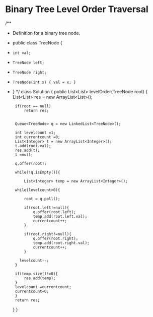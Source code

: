 
# Binary Tree Level Order Traversal

/**
 * Definition for a binary tree node.
 * public class TreeNode {
 *     int val;
 *     TreeNode left;
 *     TreeNode right;
 *     TreeNode(int x) { val = x; }
 * }
 */
class Solution {
    public List<List<Integer>> levelOrder(TreeNode root) {
        List<List<Integer>> res = new ArrayList<List<Integer>>();
        
        
        if(root == null)
            return res;
        
        
        Queue<TreeNode> q = new LinkedList<TreeNode>();
        
        int levelcount =1;
        int currentcount =0;
        List<Integer> t = new ArrayList<Integer>();
        t.add(root.val);
        res.add(t);
        t =null;
        
        q.offer(root);
        
        while(!q.isEmpty()){
            
            List<Integer> temp = new ArrayList<Integer>();
            
        while(levelcount>0){
            
            root = q.poll();
 
            if(root.left!=null){
                q.offer(root.left);
                temp.add(root.left.val);
                currentcount++;
            }
            
            if(root.right!=null){
                q.offer(root.right);
                temp.add(root.right.val);
                currentcount++;
            }
            
          levelcount--;  
        }
        
        if(temp.size()!=0){
            res.add(temp);
        }            
        levelcount =currentcount;
        currentcount=0;
        }
        return res;
    }
}
